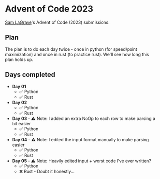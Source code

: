# Advent of Code 2023

[Sam LaGrave](https://github.com/SLaGrave)'s Advent of Code (2023) submissions.

## Plan

The plan is to do each day twice - once in python (for speed/point maximization) and once in rust (to practice rust). We'll see how long this plan holds up.

## Days completed

- **Day 01**
  - :white_check_mark: Python
  - :white_check_mark: Rust
- **Day 02**
  - :white_check_mark: Python
  - :white_check_mark: Rust
- **Day 03** - ⚠️ Note: I added an extra NoOp to each row to make parsing a bit easier
  - :white_check_mark: Python
  - :white_check_mark: Rust
- **Day 04** - ⚠️ Note: I edited the input format manually to make parsing easier
  - :white_check_mark: Python
  - :white_check_mark: Rust
- **Day 05** - ⚠️ Note: Heavily edited input + worst code I've ever written?
  - :white_check_mark: Python
  - :x: Rust - Doubt it honestly...
